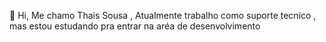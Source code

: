  👋 Hi, Me chamo Thais Sousa , Atualmente trabalho como suporte tecnico , mas estou estudando pra entrar na aréa de desenvolvimento 

